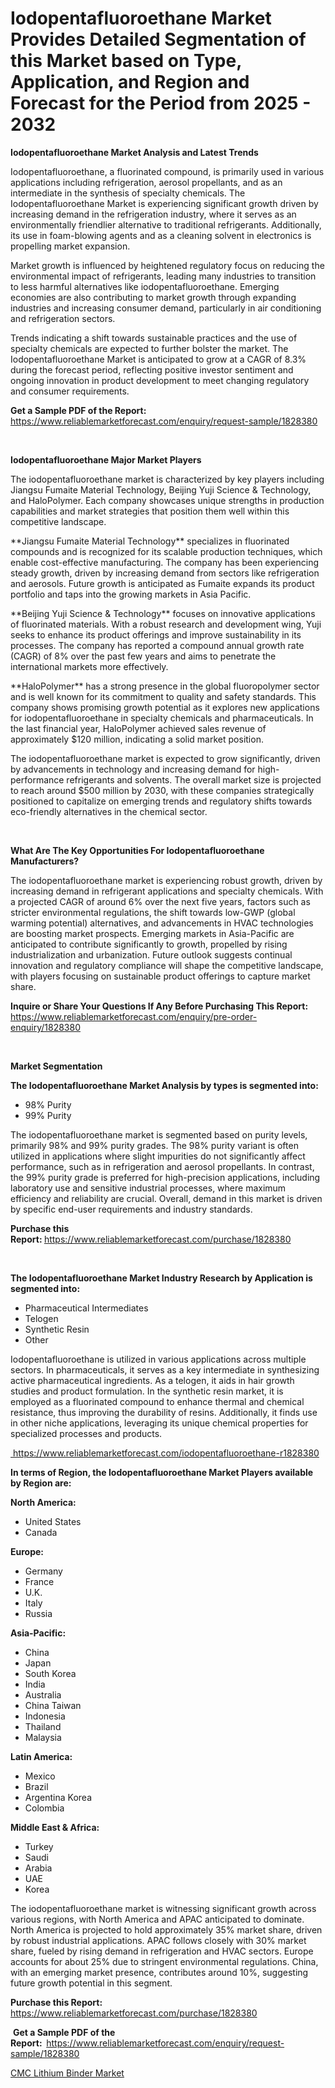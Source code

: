 <p><h1>Iodopentafluoroethane Market Provides Detailed Segmentation of this Market based on Type, Application, and Region and Forecast for the Period from 2025 - 2032</h1></p><p><strong>Iodopentafluoroethane Market Analysis and Latest Trends</strong></p>
<p><p>Iodopentafluoroethane, a fluorinated compound, is primarily used in various applications including refrigeration, aerosol propellants, and as an intermediate in the synthesis of specialty chemicals. The Iodopentafluoroethane Market is experiencing significant growth driven by increasing demand in the refrigeration industry, where it serves as an environmentally friendlier alternative to traditional refrigerants. Additionally, its use in foam-blowing agents and as a cleaning solvent in electronics is propelling market expansion.</p><p>Market growth is influenced by heightened regulatory focus on reducing the environmental impact of refrigerants, leading many industries to transition to less harmful alternatives like iodopentafluoroethane. Emerging economies are also contributing to market growth through expanding industries and increasing consumer demand, particularly in air conditioning and refrigeration sectors.</p><p>Trends indicating a shift towards sustainable practices and the use of specialty chemicals are expected to further bolster the market. The Iodopentafluoroethane Market is anticipated to grow at a CAGR of 8.3% during the forecast period, reflecting positive investor sentiment and ongoing innovation in product development to meet changing regulatory and consumer requirements.</p></p>
<p><strong>Get a Sample PDF of the Report:&nbsp;</strong> <a href="https://www.reliablemarketforecast.com/enquiry/request-sample/1828380?utm_campaign=2307&utm_medium=2&utm_source=Github&utm_content=ia&utm_term=03042025&utm_id=iodopentafluoroethane">https://www.reliablemarketforecast.com/enquiry/request-sample/1828380</a></p>
<p>&nbsp;</p>
<p><strong>Iodopentafluoroethane Major Market Players</strong></p>
<p><p>The iodopentafluoroethane market is characterized by key players including Jiangsu Fumaite Material Technology, Beijing Yuji Science & Technology, and HaloPolymer. Each company showcases unique strengths in production capabilities and market strategies that position them well within this competitive landscape.</p><p>**Jiangsu Fumaite Material Technology** specializes in fluorinated compounds and is recognized for its scalable production techniques, which enable cost-effective manufacturing. The company has been experiencing steady growth, driven by increasing demand from sectors like refrigeration and aerosols. Future growth is anticipated as Fumaite expands its product portfolio and taps into the growing markets in Asia Pacific.</p><p>**Beijing Yuji Science & Technology** focuses on innovative applications of fluorinated materials. With a robust research and development wing, Yuji seeks to enhance its product offerings and improve sustainability in its processes. The company has reported a compound annual growth rate (CAGR) of 8% over the past few years and aims to penetrate the international markets more effectively.</p><p>**HaloPolymer** has a strong presence in the global fluoropolymer sector and is well known for its commitment to quality and safety standards. This company shows promising growth potential as it explores new applications for iodopentafluoroethane in specialty chemicals and pharmaceuticals. In the last financial year, HaloPolymer achieved sales revenue of approximately $120 million, indicating a solid market position.</p><p>The iodopentafluoroethane market is expected to grow significantly, driven by advancements in technology and increasing demand for high-performance refrigerants and solvents. The overall market size is projected to reach around $500 million by 2030, with these companies strategically positioned to capitalize on emerging trends and regulatory shifts towards eco-friendly alternatives in the chemical sector.</p></p>
<p>&nbsp;</p>
<p><strong>What Are The Key Opportunities For Iodopentafluoroethane Manufacturers?</strong></p>
<p><p>The iodopentafluoroethane market is experiencing robust growth, driven by increasing demand in refrigerant applications and specialty chemicals. With a projected CAGR of around 6% over the next five years, factors such as stricter environmental regulations, the shift towards low-GWP (global warming potential) alternatives, and advancements in HVAC technologies are boosting market prospects. Emerging markets in Asia-Pacific are anticipated to contribute significantly to growth, propelled by rising industrialization and urbanization. Future outlook suggests continual innovation and regulatory compliance will shape the competitive landscape, with players focusing on sustainable product offerings to capture market share.</p></p>
<p><strong>Inquire or Share Your Questions If Any Before Purchasing This Report:</strong> <a href="https://www.reliablemarketforecast.com/enquiry/pre-order-enquiry/1828380?utm_campaign=2307&utm_medium=2&utm_source=Github&utm_content=ia&utm_term=03042025&utm_id=iodopentafluoroethane">https://www.reliablemarketforecast.com/enquiry/pre-order-enquiry/1828380</a></p>
<p>&nbsp;</p>
<p><strong>Market Segmentation</strong></p>
<p><strong>The Iodopentafluoroethane Market Analysis by types is segmented into:</strong></p>
<p><ul><li>98% Purity</li><li>99% Purity</li></ul></p>
<p><p>The iodopentafluoroethane market is segmented based on purity levels, primarily 98% and 99% purity grades. The 98% purity variant is often utilized in applications where slight impurities do not significantly affect performance, such as in refrigeration and aerosol propellants. In contrast, the 99% purity grade is preferred for high-precision applications, including laboratory use and sensitive industrial processes, where maximum efficiency and reliability are crucial. Overall, demand in this market is driven by specific end-user requirements and industry standards.</p></p>
<p><strong>Purchase this Report:&nbsp;</strong><a href="https://www.reliablemarketforecast.com/purchase/1828380?utm_campaign=2307&utm_medium=2&utm_source=Github&utm_content=ia&utm_term=03042025&utm_id=iodopentafluoroethane">https://www.reliablemarketforecast.com/purchase/1828380</a></p>
<p>&nbsp;</p>
<p><strong>The Iodopentafluoroethane Market Industry Research by Application is segmented into:</strong></p>
<p><ul><li>Pharmaceutical Intermediates</li><li>Telogen</li><li>Synthetic Resin</li><li>Other</li></ul></p>
<p><p>Iodopentafluoroethane is utilized in various applications across multiple sectors. In pharmaceuticals, it serves as a key intermediate in synthesizing active pharmaceutical ingredients. As a telogen, it aids in hair growth studies and product formulation. In the synthetic resin market, it is employed as a fluorinated compound to enhance thermal and chemical resistance, thus improving the durability of resins. Additionally, it finds use in other niche applications, leveraging its unique chemical properties for specialized processes and products.</p></p>
<p><a href="https://www.reliablemarketforecast.com/iodopentafluoroethane-r1828380?utm_campaign=2307&utm_medium=2&utm_source=Github&utm_content=ia&utm_term=03042025&utm_id=iodopentafluoroethane">&nbsp;https://www.reliablemarketforecast.com/iodopentafluoroethane-r1828380</a></p>
<p><strong>In terms of Region, the Iodopentafluoroethane Market Players available by Region are:</strong></p>
<p>
    <p> <strong> North America: </strong>
        <ul>
            <li>United States</li>
            <li>Canada</li>
        </ul>
        </p> 
    <p> <strong> Europe: </strong>
        <ul>
            <li>Germany</li>
            <li>France</li>
            <li>U.K.</li>
            <li>Italy</li>
            <li>Russia</li>
        </ul>
        </p> 
    <p> <strong> Asia-Pacific: </strong>
        <ul>
            <li>China</li>
            <li>Japan</li>
            <li>South Korea</li>
            <li>India</li>
            <li>Australia</li>
            <li>China Taiwan</li>
            <li>Indonesia</li>
            <li>Thailand</li>
            <li>Malaysia</li>
        </ul>
        </p> 
    <p> <strong> Latin America: </strong>
        <ul>
            <li>Mexico</li>
            <li>Brazil</li>
            <li>Argentina Korea</li>
            <li>Colombia</li>
        </ul>
        </p> 
    <p> <strong> Middle East & Africa: </strong>
        <ul>
            <li>Turkey</li>
            <li>Saudi</li>
            <li>Arabia</li>
            <li>UAE</li>
            <li>Korea</li>
        </ul>
    </p>
    </p>
<p><p>The iodopentafluoroethane market is witnessing significant growth across various regions, with North America and APAC anticipated to dominate. North America is projected to hold approximately 35% market share, driven by robust industrial applications. APAC follows closely with 30% market share, fueled by rising demand in refrigeration and HVAC sectors. Europe accounts for about 25% due to stringent environmental regulations. China, with an emerging market presence, contributes around 10%, suggesting future growth potential in this segment.</p></p>
<p><strong>Purchase this Report: </strong><a href="https://www.reliablemarketforecast.com/purchase/1828380?utm_campaign=2307&utm_medium=2&utm_source=Github&utm_content=ia&utm_term=03042025&utm_id=iodopentafluoroethane">https://www.reliablemarketforecast.com/purchase/1828380</a></p>
<p>&nbsp;<strong>Get a Sample PDF of the Report:&nbsp;&nbsp;</strong><a href="https://www.reliablemarketforecast.com/enquiry/request-sample/1828380?utm_campaign=2307&utm_medium=2&utm_source=Github&utm_content=ia&utm_term=03042025&utm_id=iodopentafluoroethane">https://www.reliablemarketforecast.com/enquiry/request-sample/1828380</a></p>
<p><strong></strong></p>
<p><p><a href="https://github.com/WashimHussain441/Market-Research-Report-List-2/blob/main/cmc-lithium-binder-market.md?utm_campaign=2307&utm_medium=2&utm_source=Github&utm_content=ia&utm_term=03042025&utm_id=iodopentafluoroethane">CMC Lithium Binder Market</a></p></p>